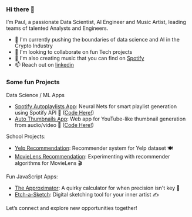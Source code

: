 ### Hi there 👋

I’m Paul, a passionate Data Scientist, AI Engineer and Music Artist, leading teams of talented Analysts and Engineers.

- 🔭 I'm currently pushing the boundaries of data science and AI in the Crypto Industry
- 👯 I'm looking to collaborate on fun Tech projects
- 💬 I'm also creating music that you can find on [Spotify](https://open.spotify.com/artist/06eMSN9Y5cS7EZX6nnkxpC?si=21be9daf5b0f452e)
- 📫 Reach out on [linkedin](https://www.linkedin.com/in/doanpaul/)

### Some fun Projects

Data Science / ML Apps
- [Spotify Autoplaylists App](https://autoplaylists.streamlit.app/): Neural Nets for smart playlist generation using Spotify API 🎵 ([Code Here!](https://github.com/pauldoan/autoplaylists))
- [Auto Thumbnails App](https://autothumbnails-captions.streamlit.app/): Web app for YouTube-like thumbnail generation from audio/video 🎥 ([Code Here!](https://github.com/pauldoan/autothumbnails))

School Projects:
- [Yelp Recommendation](https://github.com/pauldoan/yelp-recommendation): Recommender system for Yelp dataset 🍽️
- [MovieLens Recommendation](https://github.com/pauldoan/movielens-recommendation): Experimenting with recommender algorithms for MovieLens 🎬

Fun JavaScript Apps:
- [The Approximator](https://github.com/pauldoan/approximator): A quirky calculator for when precision isn't key 🧮
- [Etch-a-Sketch](https://github.com/pauldoan/etch-a-sketch): Digital sketching tool for your inner artist ✍️

Let’s connect and explore new opportunities together!
